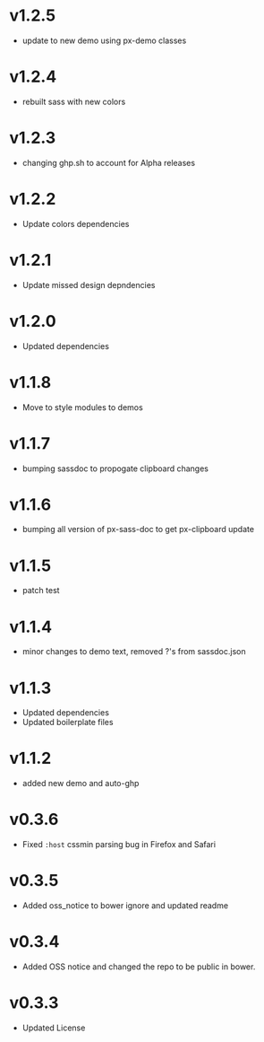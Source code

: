 v1.2.5
==================
* update to new demo using px-demo classes

v1.2.4
==================
* rebuilt sass with new colors

v1.2.3
==================
* changing ghp.sh to account for Alpha releases

v1.2.2
=================
* Update colors dependencies

v1.2.1
==================
* Update missed design depndencies

v1.2.0
==================
* Updated dependencies

v1.1.8
==================
* Move to style modules to demos

v1.1.7
==================
* bumping sassdoc to propogate clipboard changes


v1.1.6
==================
* bumping all version of px-sass-doc to get px-clipboard update


v1.1.5
==================
* patch test

v1.1.4
==============================
* minor changes to demo text, removed ?'s from sassdoc.json

v1.1.3
==============================
* Updated dependencies
* Updated boilerplate files

v1.1.2
==============================
* added new demo and auto-ghp

v0.3.6
==============================
* Fixed `:host` cssmin parsing bug in Firefox and Safari

v0.3.5
==============================
* Added oss_notice to bower ignore and updated readme

v0.3.4
==============================
* Added OSS notice and changed the repo to be public in bower.

v0.3.3
=====================
* Updated License

